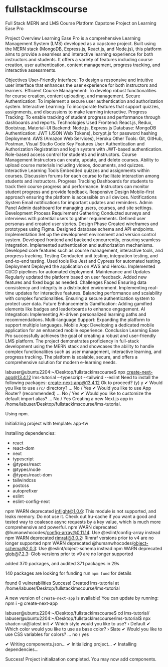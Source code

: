 # fullstacklmscourse
Full Stack MERN and LMS Course Platform Capstone Project on Learning Ease Pro

Project Overview
Learning Ease Pro is a comprehensive Learning Management System (LMS) developed as a capstone project. Built using the MERN stack (MongoDB, Express.js, React.js, and Node.js), this platform aims to provide a seamless and interactive learning experience for both instructors and students. It offers a variety of features including course creation, user authentication, content management, progress tracking, and interactive assessments.

Objectives
User-Friendly Interface: To design a responsive and intuitive user interface that enhances the user experience for both instructors and learners.
Efficient Course Management: To develop robust functionalities for course creation, content uploading, and management.
Secure Authentication: To implement a secure user authentication and authorization system.
Interactive Learning: To incorporate features that support quizzes, assignments, and discussions to make learning interactive.
Progress Tracking: To enable tracking of student progress and performance through dashboards and reports.
Technologies Used
Frontend: React.js, Redux, Bootstrap, Material-UI
Backend: Node.js, Express.js
Database: MongoDB
Authentication: JWT (JSON Web Tokens), bcrypt.js for password hashing
Deployment: AWS (Amazon Web Services), Heroku
Other Tools: Git, GitHub, Postman, Visual Studio Code
Key Features
User Authentication and Authorization
Registration and login system with JWT-based authentication.
Role-based access control for students and instructors.
Course Management
Instructors can create, update, and delete courses.
Ability to upload course materials including videos, documents, and quizzes.
Interactive Learning Tools
Embedded quizzes and assignments within courses.
Discussion forums for each course to facilitate interaction among students and instructors.
Progress Tracking
Dashboards for students to track their course progress and performance.
Instructors can monitor student progress and provide feedback.
Responsive Design
Mobile-first approach ensuring the platform is accessible on all devices.
Notifications System
Email notifications for important updates and reminders.
Admin Panel
Admin dashboard for managing users, courses, and site settings.
Development Process
Requirement Gathering
Conducted surveys and interviews with potential users to gather requirements.
Defined user personas and created user stories.
Design Phase
Created wireframes and prototypes using Figma.
Designed database schema and API endpoints.
Implementation
Set up the development environment and version control system.
Developed frontend and backend concurrently, ensuring seamless integration.
Implemented authentication and authorization mechanisms.
Developed core features such as course management, interactive tools, and progress tracking.
Testing
Conducted unit testing, integration testing, and end-to-end testing.
Used tools like Jest and Cypress for automated testing.
Deployment
Deployed the application on AWS and Heroku.
Implemented CI/CD pipelines for automated deployment.
Maintenance and Updates
Regularly updated the platform based on user feedback.
Added new features and fixed bugs as needed.
Challenges Faced
Ensuring data consistency and integrity in a distributed environment.
Implementing real-time updates for interactive features.
Balancing performance and scalability with complex functionalities.
Ensuring a secure authentication system to protect user data.
Future Enhancements
Gamification: Adding gamified elements like badges and leaderboards to enhance engagement.
AI Integration: Implementing AI-driven personalized learning paths and recommendations.
Multi-language Support: Expanding the platform to support multiple languages.
Mobile App: Developing a dedicated mobile application for an enhanced mobile experience.
Conclusion
Learning Ease Pro successfully achieves the goal of creating a robust and user-friendly LMS platform. The project demonstrates proficiency in full-stack development using the MERN stack and showcases the ability to handle complex functionalities such as user management, interactive learning, and progress tracking. The platform is scalable, secure, and offers a comprehensive solution for modern e-learning needs.

labuser@ubuntu2204:~/Desktop/fullstacklmscourse$ npx create-next-app@13.4.12 lms-tutorial --typescript --tailwind --eslint
Need to install the following packages:
create-next-app@13.4.12
Ok to proceed? (y) y
✔ Would you like to use `src/` directory? … No / Yes
✔ Would you like to use App Router? (recommended) … No / Yes
✔ Would you like to customize the default import alias? … No / Yes
Creating a new Next.js app in /home/labuser/Desktop/fullstacklmscourse/lms-tutorial.

Using npm.

Initializing project with template: app-tw 


Installing dependencies:
- react
- react-dom
- next
- typescript
- @types/react
- @types/node
- @types/react-dom
- tailwindcss
- postcss
- autoprefixer
- eslint
- eslint-config-next

npm WARN deprecated inflight@1.0.6: This module is not supported, and leaks memory. Do not use it. Check out lru-cache if you want a good and tested way to coalesce async requests by a key value, which is much more comprehensive and powerful.
npm WARN deprecated @humanwhocodes/config-array@0.11.14: Use @eslint/config-array instead
npm WARN deprecated rimraf@3.0.2: Rimraf versions prior to v4 are no longer supported
npm WARN deprecated @humanwhocodes/object-schema@2.0.3: Use @eslint/object-schema instead
npm WARN deprecated glob@7.2.3: Glob versions prior to v9 are no longer supported

added 370 packages, and audited 371 packages in 29s

140 packages are looking for funding
  run `npm fund` for details

found 0 vulnerabilities
Success! Created lms-tutorial at /home/labuser/Desktop/fullstacklmscourse/lms-tutorial

A new version of `create-next-app` is available!
You can update by running: npm i -g create-next-app

labuser@ubuntu2204:~/Desktop/fullstacklmscourse$ cd lms-tutorial/
labuser@ubuntu2204:~/Desktop/fullstacklmscourse/lms-tutorial$ npx shadcn-ui@latest init
✔ Which style would you like to use? › Default
✔ Which color would you like to use as base color? › Slate
✔ Would you like to use CSS variables for colors? … no / yes

✔ Writing components.json...
✔ Initializing project...
✔ Installing dependencies...

Success! Project initialization completed. You may now add components.

